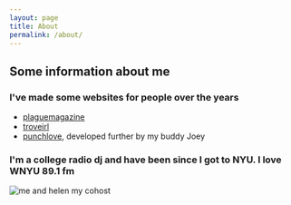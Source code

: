 ```yaml
---
layout: page
title: About
permalink: /about/
---
```




## Some information about me

### I've made some websites for people over the years
  - [plaguemagazine](http://plaguemagazine.com/Fall2022/plagueFall2022/splash.html)
  - [troveirl](https://troveirl.com/)
  - [punchlove](https://punchlove.net/), developed further by my buddy Joey

### I'm a college radio dj and have been since I got to NYU. I love WNYU 89.1 fm 
![me and helen my cohost](/hminsky2002-weekly/images/collegeradiodj.jpeg)


